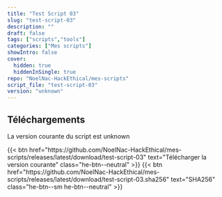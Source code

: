 ```yaml
---
title: "Test Script 03"
slug: "test-script-03"
description: ""
draft: false
tags: ["scripts","tools"]
categories: ["Mes scripts"]
showIntro: false
cover:
  hidden: true
  hiddenInSingle: true
repo: "NoelNac-HackEthical/mes-scripts"
script_file: "test-script-03"
version: "unknown"
---
```


## Téléchargements

La version courante du script est unknown

<div class="dl-row">
  {{< btn href="https://github.com/NoelNac-HackEthical/mes-scripts/releases/latest/download/test-script-03" text="Télécharger la version courante" class="he-btn--neutral" >}}
  {{< btn href="https://github.com/NoelNac-HackEthical/mes-scripts/releases/latest/download/test-script-03.sha256" text="SHA256" class="he-btn--sm he-btn--neutral" >}}
</div>

